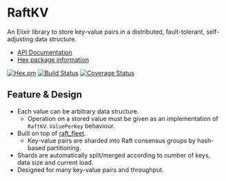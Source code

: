 # RaftKV

An Elixir library to store key-value pairs in a distributed, fault-tolerant, self-adjusting data structure.

- [API Documentation](http://hexdocs.pm/raft_kv/)
- [Hex package information](https://hex.pm/packages/raft_kv)

[![Hex.pm](http://img.shields.io/hexpm/v/raft_kv.svg)](https://hex.pm/packages/raft_kv)
[![Build Status](https://travis-ci.org/skirino/raft_kv.svg)](https://travis-ci.org/skirino/raft_kv)
[![Coverage Status](https://coveralls.io/repos/github/skirino/raft_kv/badge.svg?branch=master)](https://coveralls.io/github/skirino/raft_kv?branch=master)

## Feature & Design

- Each value can be arbitrary data structure.
    - Operation on a stored value must be given as an implementation of `RaftKV.ValuePerKey` behaviour.
- Built on top of [raft_fleet](https://github.com/skirino/raft_fleet).
    - Key-value pairs are sharded into Raft consensus groups by hash-based partitioning.
- Shards are automatically split/merged according to number of keys, data size and current load.
- Designed for many key-value pairs and throughput.
